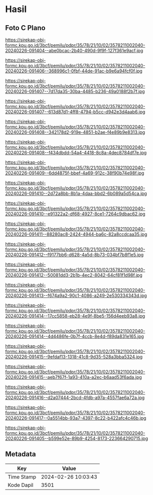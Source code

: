 # Hasil

## Foto C Plano

https://sirekap-obj-formc.kpu.go.id/3bcf/pemilu/pdpr/35/78/21/10/02/3578211002040-20240226-091404--abe0bcac-2b40-490d-9f9f-127f361e9acf.jpg

https://sirekap-obj-formc.kpu.go.id/3bcf/pemilu/pdpr/35/78/21/10/02/3578211002040-20240226-091406--368996c1-0fbf-44de-91ac-b9e6a94fcf0f.jpg

https://sirekap-obj-formc.kpu.go.id/3bcf/pemilu/pdpr/35/78/21/10/02/3578211002040-20240226-091407--7d17da35-30ba-4485-b236-49a0188f2b7f.jpg

https://sirekap-obj-formc.kpu.go.id/3bcf/pemilu/pdpr/35/78/21/10/02/3578211002040-20240226-091407--613d87d1-4ff8-4794-b5cc-d942e3d4aab6.jpg

https://sirekap-obj-formc.kpu.go.id/3bcf/pemilu/pdpr/35/78/21/10/02/3578211002040-20240226-091408--342178d2-919e-4851-b2ae-f4e89b9e8313.jpg

https://sirekap-obj-formc.kpu.go.id/3bcf/pemilu/pdpr/35/78/21/10/02/3578211002040-20240226-091408--f434dbdd-54a4-4418-8c8a-4dec8784df7e.jpg

https://sirekap-obj-formc.kpu.go.id/3bcf/pemilu/pdpr/35/78/21/10/02/3578211002040-20240226-091409--6dd4875f-bbef-4a69-912c-38f90b74e98f.jpg

https://sirekap-obj-formc.kpu.go.id/3bcf/pemilu/pdpr/35/78/21/10/02/3578211002040-20240226-091410--2d72a8bb-8b1a-4daa-bbd2-6b089a5d54ca.jpg

https://sirekap-obj-formc.kpu.go.id/3bcf/pemilu/pdpr/35/78/21/10/02/3578211002040-20240226-091410--e91322a2-df68-4927-8ce1-7264c9dbac62.jpg

https://sirekap-obj-formc.kpu.go.id/3bcf/pemilu/pdpr/35/78/21/10/02/3578211002040-20240226-091411--88280ac8-2424-4944-ba6c-82a8ccdcaa35.jpg

https://sirekap-obj-formc.kpu.go.id/3bcf/pemilu/pdpr/35/78/21/10/02/3578211002040-20240226-091412--f9177bb6-d628-4a5d-8b73-034bf7b8f1e5.jpg

https://sirekap-obj-formc.kpu.go.id/3bcf/pemilu/pdpr/35/78/21/10/02/3578211002040-20240226-091412--50081dd3-2b1b-4ec2-8042-64cf81f1d98f.jpg

https://sirekap-obj-formc.kpu.go.id/3bcf/pemilu/pdpr/35/78/21/10/02/3578211002040-20240226-091413--f674a9a2-90c1-4086-a249-2e530334343d.jpg

https://sirekap-obj-formc.kpu.go.id/3bcf/pemilu/pdpr/35/78/21/10/02/3578211002040-20240226-091414--17cc5858-eb28-4e9f-8be5-156d4eeb93a8.jpg

https://sirekap-obj-formc.kpu.go.id/3bcf/pemilu/pdpr/35/78/21/10/02/3578211002040-20240226-091414--4d4486fe-0b7f-4ccb-8e4d-f89da831e165.jpg

https://sirekap-obj-formc.kpu.go.id/3bcf/pemilu/pdpr/35/78/21/10/02/3578211002040-20240226-091415--9efdaf13-1318-41c8-9d35-528a3bba5324.jpg

https://sirekap-obj-formc.kpu.go.id/3bcf/pemilu/pdpr/35/78/21/10/02/3578211002040-20240226-091415--aeb7f67f-1a93-410a-a2ec-b6aad53f6ada.jpg

https://sirekap-obj-formc.kpu.go.id/3bcf/pemilu/pdpr/35/78/21/10/02/3578211002040-20240226-091416--d2a07444-2bcd-4fdb-a97a-4557fae6a72a.jpg

https://sirekap-obj-formc.kpu.go.id/3bcf/pemilu/pdpr/35/78/21/10/02/3578211002040-20240226-091417--0a5514bb-93a7-4397-8c22-b422afc4c46b.jpg

https://sirekap-obj-formc.kpu.go.id/3bcf/pemilu/pdpr/35/78/21/10/02/3578211002040-20240226-091405--b599e52e-89b9-4254-8173-223664290715.jpg


## Metadata

| Key        | Value               |
| ---------- | ------------------- |
| Time Stamp | 2024-02-26 10:03:43 |
| Kode Dapil | 3501                |



